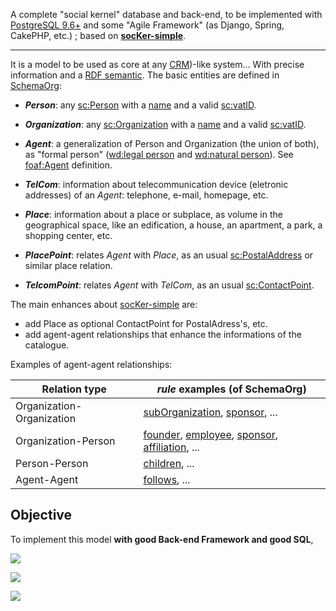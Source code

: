 A complete "social kernel" database and back-end, to be implemented with [PostgreSQL 9.6+](https://www.postgresql.org/docs/current/static/functions-json.html) and some "Agile Framework" (as Django, Spring, CakePHP, etc.) ; based on **[socKer-simple](https://github.com/ppKrauss/socKer-simple)**.

-----

It is a model to be used as core at any  [CRM](https://en.wikipedia.org/wiki/Customer_relationship_management))-like system... With precise information and a [RDF semantic](https://en.wikipedia.org/wiki/Resource_Description_Framework). The basic entities are defined in [SchemaOrg](https://schema.org/):

* **_Person_**: any [sc:Person](https://schema.org/Person) with a [name](https://schema.org/name) and a valid [sc:vatID](https://schema.org/vatID).

* **_Organization_**: any [sc:Organization](https://schema.org/Organization) with a  [name](https://schema.org/name) and a valid [sc:vatID](https://schema.org/vatID).

* **_Agent_**: a generalization of Person and Organization (the union of both), as "formal person" ([wd:legal person](https://www.wikidata.org/wiki/Q3778211) and [wd:natural person](https://www.wikidata.org/wiki/Q154954)).  See [foaf:Agent](http://xmlns.com/foaf/spec/#term_Agent) definition.

* **_TelCom_**: information about telecommunication device (eletronic addresses) of an _Agent_: telephone, e-mail, homepage, etc.

* **_Place_**: information about a place or subplace, as volume in the geographical space, like an edification, a house, an apartment, a park, a shopping center, etc.

* **_PlacePoint_**: relates _Agent_ with _Place_, as an usual [sc:PostalAddress](https://schema.org/PostalAddress) or similar place relation. 

* **_TelcomPoint_**: relates _Agent_ with _TelCom_, as an usual [sc:ContactPoint](https://schema.org/ContactPoint).


The main enhances about  [socKer-simple](https://github.com/ppKrauss/socKer-simple)  are:

* add Place as optional ContactPoint for PostalAdress's, etc.
* add agent-agent relationships that enhance the informations of the catalogue. 

Examples of agent-agent relationships:

Relation type | *rule* examples (of SchemaOrg)
------------ | -------------
Organization-Organization      | [subOrganization](https://schema.org/subOrganization), [sponsor](https://schema.org/sponsor), ...
Organization-Person   | [founder](https://schema.org/founder), [employee](https://schema.org/employee), [sponsor](https://schema.org/sponsor), [affiliation](https://schema.org/affiliation), ...
Person-Person | [children](https://schema.org/children), ...
Agent-Agent | [follows](https://schema.org/follows), ...

## Objective
To implement this model **with good Back-end Framework and good SQL**, 

![](https://yuml.me/5308ec31)


![](https://yuml.me/a6e58cfd)


![](https://yuml.me/414cd342)
